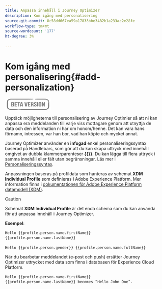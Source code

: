 ```yaml
---
title: Anpassa innehåll i Journey Optimizer
description: Kom igång med personalisering
source-git-commit: 8c58dd667ea59a17833bbe3482b1a233ac2e28fe
workflow-type: tm+mt
source-wordcount: '177'
ht-degree: 3%

---
```


# Kom igång med personalisering{#add-personalization}

![](../assets/do-not-localize/badge.png)

Upptäck möjligheterna till personalisering av Journey Optimier så att ni kan anpassa era meddelanden till varje viss mottagare genom att utnyttja de data och den information ni har om honom/henne. Det kan vara hans förnamn, intressen, var han bor, vad han köpte och mycket annat.

Journey Optimizer använder en **infogad** enkel personaliseringssyntax baserad på Handlebars, som gör att du kan skapa uttryck med innehåll omgivet av dubbla klammerparenteser **{{}}**. Du kan lägga till flera uttryck i samma innehåll eller fält utan begränsningar. Läs mer i [Personaliseringssyntax](personalization-syntax.md).

Anpassningen baseras på profildata som hanteras av schemat **XDM Individual Profile** som definieras i Adobe Experience Platform. Mer information finns i [dokumentationen för Adobe Experience Platform datamodell (XDM)](https://experienceleague.adobe.com/docs/experience-platform/xdm/home.html?lang=sv).

>[!CAUTION]
>Schemat **XDM Individual Profile** är det enda schema som du kan använda för att anpassa innehåll i Journey Optimizer.

**Exempel:**

```
Hello {{profile.person.name.firstName}} {{profile.person.name.lastName}}

Hello {{profile.person.gender}} {{profile.person.name.fullName}}
```

När du bearbetar meddelandet (e-post och push) ersätter Journey Optimizer uttrycket med data som finns i databasen för Experience Cloud Platform.

```
Hello {{profile.person.name.firstName}} {{profile.person.name.lastName}} becomes “Hello John Doe”.
```
